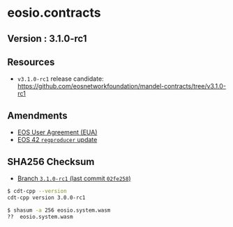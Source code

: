 # eosio.contracts

## Version : 3.1.0-rc1

## Resources

- `v3.1.0-rc1` release candidate: https://github.com/eosnetworkfoundation/mandel-contracts/tree/v3.1.0-rc1

## Amendments

- [EOS User Agreement (EUA)](https://github.com/EOS-Mainnet/governance/blob/master/eosio.system/eosio.system-clause-constitution-rc.md)
- [EOS 42 `regproducer` update](https://github.com/eos42/regproduceupodate/blob/master/eosio.system-regproducer-rc.md)

## SHA256 Checksum

- [Branch `3.1.0-rc1` (last commit `02fe258`)](https://github.com/eosnetworkfoundation/mandel-contracts/tree/v3.1.0-rc1)

```bash
$ cdt-cpp --version
cdt-cpp version 3.0.0-rc1

$ shasum -a 256 eosio.system.wasm
??  eosio.system.wasm
```
